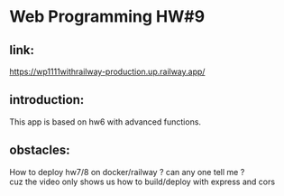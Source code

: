 # Web Programming HW#9
## link:
https://wp1111withrailway-production.up.railway.app/
## introduction: 
This app is based on hw6 with advanced functions.
## obstacles:
How to deploy hw7/8 on docker/railway ? can any one tell me ?  
cuz the video only shows us how to build/deploy with express and cors
